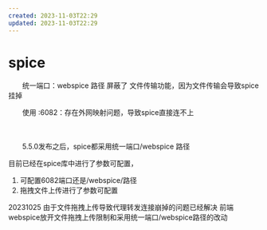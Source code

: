 ```yaml
---
created: 2023-11-03T22:29
updated: 2023-11-03T22:29
---
```

# spice

　　统一端口：webspice 路径 屏蔽了 文件传输功能，因为文件传输会导致spice挂掉

　　使用 :6082：存在外网映射问题，导致spice直接连不上

　　​

　　5.5.0发布之后，spice都采用统一端口/webspice 路径

目前已经在spice库中进行了参数可配置，
 1. 可配置6082端口还是/webspice/路径
 2. 拖拽文件上传进行了参数可配置

20231025 
由于文件拖拽上传导致代理转发连接崩掉的问题已经解决
前端webspice放开文件拖拽上传限制和采用统一端口/webspice路径的改动

　　‍
